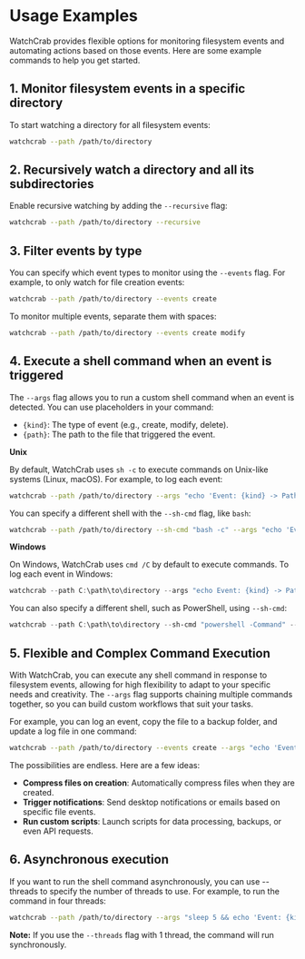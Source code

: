 # Usage Examples

WatchCrab provides flexible options for monitoring filesystem events and automating actions based on those events. Here are some example commands to help you get started.

## 1. Monitor filesystem events in a specific directory

To start watching a directory for all filesystem events:

```bash
watchcrab --path /path/to/directory
```

## 2. Recursively watch a directory and all its subdirectories

Enable recursive watching by adding the `--recursive` flag:

```bash
watchcrab --path /path/to/directory --recursive
```

## 3. Filter events by type

You can specify which event types to monitor using the `--events` flag. For example, to only watch for file creation events:

```bash
watchcrab --path /path/to/directory --events create
```

To monitor multiple events, separate them with spaces:

```bash
watchcrab --path /path/to/directory --events create modify
```

## 4. Execute a shell command when an event is triggered

The `--args` flag allows you to run a custom shell command when an event is detected. You can use placeholders in your command:

- `{kind}`: The type of event (e.g., create, modify, delete).
- `{path}`: The path to the file that triggered the event.

**Unix**

By default, WatchCrab uses `sh -c` to execute commands on Unix-like systems (Linux, macOS). For example, to log each event:

```bash
watchcrab --path /path/to/directory --args "echo 'Event: {kind} -> Path: {path}'"
```

You can specify a different shell with the `--sh-cmd` flag, like `bash`:

```bash
watchcrab --path /path/to/directory --sh-cmd "bash -c" --args "echo 'Event: {kind} -> Path: {path}'"
```

**Windows**

On Windows, WatchCrab uses `cmd /C` by default to execute commands. To log each event in Windows:

```powershell
watchcrab --path C:\path\to\directory --args "echo Event: {kind} -> Path: {path}"
```

You can also specify a different shell, such as PowerShell, using `--sh-cmd`:

```powershell
watchcrab --path C:\path\to\directory --sh-cmd "powershell -Command" --args "Write-Output 'Event: {kind} -> Path: {path}'"
```

## 5. Flexible and Complex Command Execution

With WatchCrab, you can execute any shell command in response to filesystem events, allowing for high flexibility to adapt to your specific needs and creativity. The `--args` flag supports chaining multiple commands together, so you can build custom workflows that suit your tasks.

For example, you can log an event, copy the file to a backup folder, and update a log file in one command:

```bash
watchcrab --path /path/to/directory --events create --args "echo 'Event: {kind} -> Path: {path}' && cp -r {path} ./backup && echo 'log {kind} -> {path}' >> ./log.log"
```

The possibilities are endless. Here are a few ideas:
- **Compress files on creation**: Automatically compress files when they are created.
- **Trigger notifications**: Send desktop notifications or emails based on specific file events.
- **Run custom scripts**: Launch scripts for data processing, backups, or even API requests.

## 6. Asynchronous execution

If you want to run the shell command asynchronously, you can use --threads to specify the number of threads to use. For example, to run the command in four threads:

```bash
watchcrab --path /path/to/directory --args "sleep 5 && echo 'Event: {kind} -> Path: {path}'" --threads 4
```
**Note:** If you use the `--threads` flag with 1 thread, the command will run synchronously.
